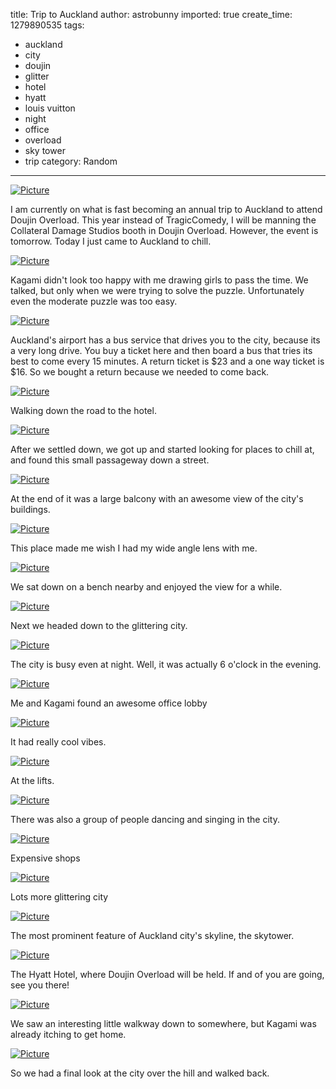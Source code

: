 title: Trip to Auckland
author: astrobunny
imported: true
create_time: 1279890535
tags:
- auckland
- city
- doujin
- glitter
- hotel
- hyatt
- louis vuitton
- night
- office
- overload
- sky tower
- trip
category: Random
---
 [![](wp-uploads/2010/07/wpid-sml_DSC_0128-500x332.jpg "Picture")](/images/wp-uploads/2010/07/wpid-sml_DSC_0128.jpg)  
  
I am currently on what is fast becoming an annual trip to Auckland to attend Doujin Overload. This year instead of TragicComedy, I will be manning the Collateral Damage Studios booth in Doujin Overload. However, the event is tomorrow. Today I just came to Auckland to chill.  
<!--more-->  
 [![](wp-uploads/2010/07/wpid-sml_DSC_0130-500x332.jpg "Picture")](/images/wp-uploads/2010/07/wpid-sml_DSC_0130.jpg)  
  
Kagami didn't look too happy with me drawing girls to pass the time. We talked, but only when we were trying to solve the puzzle. Unfortunately even the moderate puzzle was too easy.  
  
 [![](wp-uploads/2010/07/wpid-sml_DSC_0139-500x332.jpg "Picture")](/images/wp-uploads/2010/07/wpid-sml_DSC_0139.jpg)  
  
Auckland's airport has a bus service that drives you to the city, because its a very long drive. You buy a ticket here and then board a bus that tries its best to come every 15 minutes. A return ticket is $23 and a one way ticket is $16. So we bought a return because we needed to come back.  
  
 [![](wp-uploads/2010/07/wpid-sml_DSC_0146-500x332.jpg "Picture")](/images/wp-uploads/2010/07/wpid-sml_DSC_0146.jpg)  
  
Walking down the road to the hotel.  
  
 [![](wp-uploads/2010/07/wpid-sml_DSC_0150-500x332.jpg "Picture")](/images/wp-uploads/2010/07/wpid-sml_DSC_0150.jpg)  
  
After we settled down, we got up and started looking for places to chill at, and found this small passageway down a street.  
  
 [![](wp-uploads/2010/07/wpid-sml_DSC_0155-500x332.jpg "Picture")](/images/wp-uploads/2010/07/wpid-sml_DSC_0155.jpg)  
  
At the end of it was a large balcony with an awesome view of the city's buildings.  
  
 [![](wp-uploads/2010/07/wpid-sml_DSC_0153-500x332.jpg "Picture")](/images/wp-uploads/2010/07/wpid-sml_DSC_0153.jpg)  
  
This place made me wish I had my wide angle lens with me.  
  
 [![](wp-uploads/2010/07/wpid-sml_DSC_0158-500x332.jpg "Picture")](/images/wp-uploads/2010/07/wpid-sml_DSC_0158.jpg)  
  
We sat down on a bench nearby and enjoyed the view for a while.  
  
 [![](wp-uploads/2010/07/wpid-sml_DSC_0163-500x332.jpg "Picture")](/images/wp-uploads/2010/07/wpid-sml_DSC_0163.jpg)  
  
Next we headed down to the glittering city.  
  
 [![](wp-uploads/2010/07/wpid-sml_DSC_0169-500x752.jpg "Picture")](/images/wp-uploads/2010/07/wpid-sml_DSC_0169.jpg)  
  
The city is busy even at night. Well, it was actually 6 o'clock in the evening.  
  
 [![](wp-uploads/2010/07/wpid-sml_DSC_0177-500x332.jpg "Picture")](/images/wp-uploads/2010/07/wpid-sml_DSC_0177.jpg)  
  
Me and Kagami found an awesome office lobby  
  
 [![](wp-uploads/2010/07/wpid-sml_DSC_0179-500x752.jpg "Picture")](/images/wp-uploads/2010/07/wpid-sml_DSC_0179.jpg)  
  
It had really cool vibes.  
  
 [![](wp-uploads/2010/07/wpid-sml_DSC_0180-500x332.jpg "Picture")](/images/wp-uploads/2010/07/wpid-sml_DSC_0180.jpg)  
  
At the lifts.  
  
 [![](wp-uploads/2010/07/wpid-sml_DSC_0183-500x332.jpg "Picture")](/images/wp-uploads/2010/07/wpid-sml_DSC_0183.jpg)  
  
There was also a group of people dancing and singing in the city.  
  
 [![](wp-uploads/2010/07/wpid-sml_DSC_0184-500x332.jpg "Picture")](/images/wp-uploads/2010/07/wpid-sml_DSC_0184.jpg)  
  
Expensive shops  
  
 [![](wp-uploads/2010/07/wpid-sml_DSC_0186-500x332.jpg "Picture")](/images/wp-uploads/2010/07/wpid-sml_DSC_0186.jpg)  
  
Lots more glittering city  
  
 [![](wp-uploads/2010/07/wpid-sml_DSC_0190-500x752.jpg "Picture")](/images/wp-uploads/2010/07/wpid-sml_DSC_0190.jpg)  
  
The most prominent feature of Auckland city's skyline, the skytower.  
  
 [![](wp-uploads/2010/07/wpid-sml_DSC_0192-500x332.jpg "Picture")](/images/wp-uploads/2010/07/wpid-sml_DSC_0192.jpg)  
  
The Hyatt Hotel, where Doujin Overload will be held. If and of you are going, see you there!  
  
 [![](wp-uploads/2010/07/wpid-sml_DSC_0194-500x332.jpg "Picture")](/images/wp-uploads/2010/07/wpid-sml_DSC_0194.jpg)  
  
We saw an interesting little walkway down to somewhere, but Kagami was already itching to get home.  
  
 [![](wp-uploads/2010/07/wpid-sml_DSC_0195-500x332.jpg "Picture")](/images/wp-uploads/2010/07/wpid-sml_DSC_0195.jpg)  
  
So we had a final look at the city over the hill and walked back.